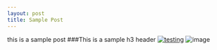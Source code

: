 ```yaml
--- 
layout: post
title: Sample Post
---
```


this is a sample post
###This is a sample h3 header
<a href = "http://i.imgur.com/NvZgf06.gif"> <img src= "http://i.imgur.com/NvZgf06.gif" alt = "testing"></a>
![image](http://i.imgur.com/NvZgf06.gif)
